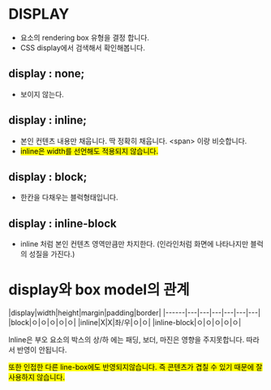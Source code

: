 # DISPLAY
- 요소의 rendering box 유형을 결정 합니다.
- CSS display에서 검색해서 확인해봅니다.


## display : none;
- 보이지 않는다.
## display : inline;
- 본인 컨텐츠 내용만 채웁니다. 딱 정확히 채웁니다. \<span> 이랑 비슷합니다.
- <mark>inline은 width를 선언해도 적용되지 않습니다.</mark>
## display : block;
- 한칸을 다채우는 블럭형태입니다.
## display : inline-block
- inline 처럼 본인 컨텐츠 영역만큼만 차지한다. (인라인처럼 화면에 나타나지만 블럭의 성질을 가진다.)

# display와 box model의 관계

|display|width|height|margin|padding|border|
|------|---|---|---|---|---|---|
|block|ㅇ|ㅇ|ㅇ|ㅇ|ㅇ|
|inline|X|X|좌/우|ㅇ|ㅇ|
|inline-block|ㅇ|ㅇ|ㅇ|ㅇ|ㅇ|

lnline은 부오 요소의 박스의 상/하 에는 패딩, 보더, 마진은 영향을 주지못합니다. 따라서 반영이 안됩니다.

<mark> 또한 인접한 다른 line-box에도 반영되지않습니다. 즉 콘텐츠가 겹칠 수 있기 때문에 잘 사용하지 않습니다.</mark>
